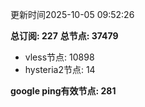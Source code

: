 更新时间2025-10-05 09:52:26

**总订阅: 227**
**总节点: 37479**
- vless节点: 10898
- hysteria2节点: 14

**google ping有效节点: 281**
